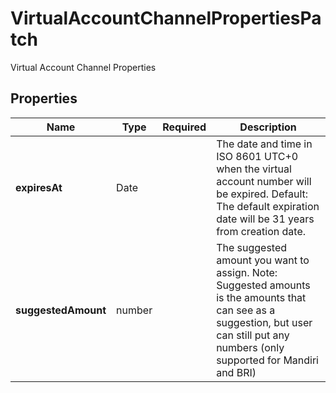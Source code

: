 # VirtualAccountChannelPropertiesPatch

Virtual Account Channel Properties

## Properties

| Name | Type | Required | Description |
| ------------ | ------------- | ------------- | ------------- |
| **expiresAt** | Date |  | The date and time in ISO 8601 UTC+0 when the virtual account number will be expired. Default: The default expiration date will be 31 years from creation date. |
**suggestedAmount** | number |  | The suggested amount you want to assign. Note: Suggested amounts is the amounts that can see as a suggestion, but user can still put any numbers (only supported for Mandiri and BRI) |


